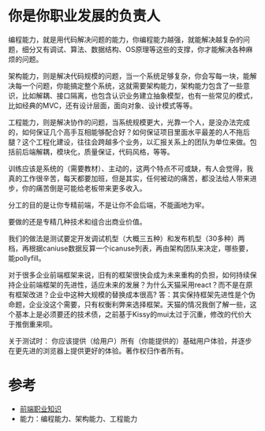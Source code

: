 # 你是你职业发展的负责人
编程能力，就是用代码解决问题的能力，你编程能力越强，就能解决越复杂的问题，细分又有调试、算法、数据结构、OS原理等这些的支撑，你才能解决各种麻烦的问题。

架构能力，则是解决代码规模的问题，当一个系统足够复杂，你会写每一块，能解决每一个问题，你能搞定整个系统，这就需要架构能力，架构能力包含了一些意识，比如解耦、接口隔离，也包含认识业务建立抽象模型，也有一些常见的模式，比如经典的MVC，还有设计层面，面向对象、设计模式等等。

工程能力，则是解决协作的问题，当系统规模更大，光靠一个人，是没办法完成的，如何保证几个高手互相能够配合好？如何保证项目里面水平最差的人不拖后腿？这个工程化建设，往往会跨越多个业务，以汇报关系上的团队为单位来做。包括前后端解耦，模块化，质量保证，代码风格，等等。

训练应该是系统的（需要教材）、主动的，这两个特点不可或缺，有人会觉得，我真的工作很辛苦，每天都要加班，但是其实，任何被动的痛苦，都没法给人带来进步，你的痛苦倒是可能给老板带来更多收入。

分工的目的是让你专精前端，不是让你不会后端，不能画地为牢。

要做的还是专精几种技术和组合出商业价值。

我们的做法是测试要定开发调试机型（大概三五种）和发布机型（30多种）两档，再根据caniuse数据反算一个icanuse列表，再由架构团队来决定，哪些要，能pollyfill。


对于很多企业前端框架来说，旧有的框架很快会成为未来重构的负担，如何持续保持企业前端框架的先进性，适应未来的发展？为什么天猫采用react？而不是在原有框架改进？企业中这种大规模的替换成本很高?
答：其实保持框架先进性是个伪命题，企业没这个需要，只有权衡利弊来选择框架。天猫的情况我倒了解一些，这个基本上是必须要还的技术债，之前基于Kissy的mui太过于沉重，修改的代价大于推倒重来呗。

关于测试时：
你应该提供（给用户）所有（你能提供的）基础用户体验，并逐步在更先进的浏览器上提供更好的体验。著作权归作者所有。
# 参考
  * [前端职业知识](http://www.360doc.com/content/17/0511/17/19913882_653045773.shtml)
  * 能力：编程能力、架构能力、工程能力